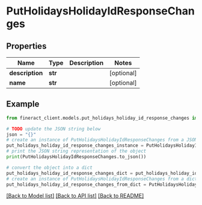 # PutHolidaysHolidayIdResponseChanges


## Properties

Name | Type | Description | Notes
------------ | ------------- | ------------- | -------------
**description** | **str** |  | [optional] 
**name** | **str** |  | [optional] 

## Example

```python
from fineract_client.models.put_holidays_holiday_id_response_changes import PutHolidaysHolidayIdResponseChanges

# TODO update the JSON string below
json = "{}"
# create an instance of PutHolidaysHolidayIdResponseChanges from a JSON string
put_holidays_holiday_id_response_changes_instance = PutHolidaysHolidayIdResponseChanges.from_json(json)
# print the JSON string representation of the object
print(PutHolidaysHolidayIdResponseChanges.to_json())

# convert the object into a dict
put_holidays_holiday_id_response_changes_dict = put_holidays_holiday_id_response_changes_instance.to_dict()
# create an instance of PutHolidaysHolidayIdResponseChanges from a dict
put_holidays_holiday_id_response_changes_from_dict = PutHolidaysHolidayIdResponseChanges.from_dict(put_holidays_holiday_id_response_changes_dict)
```
[[Back to Model list]](../README.md#documentation-for-models) [[Back to API list]](../README.md#documentation-for-api-endpoints) [[Back to README]](../README.md)


